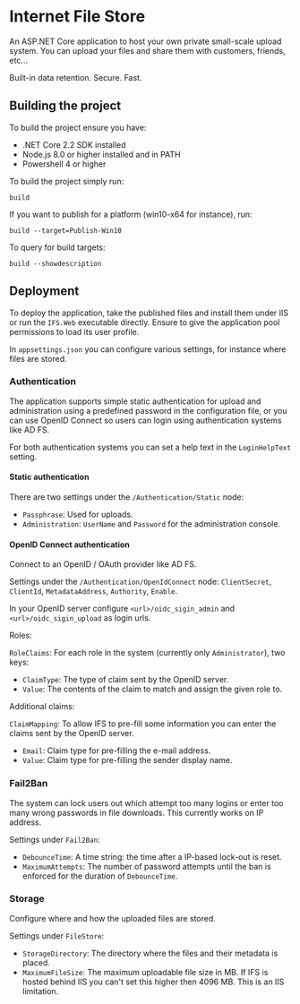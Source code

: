 # Internet File Store
An ASP.NET Core application to host your own private small-scale upload system. You can upload your files and share them with customers, friends, etc... 

Built-in data retention. Secure. Fast.

## Building the project
To build the project ensure you have:

- .NET Core 2.2 SDK installed
- Node.js 8.0 or higher installed and in PATH
- Powershell 4 or higher

To build the project simply run:

    build

If you want to publish for a platform (win10-x64 for instance), run:

    build --target=Publish-Win10
	
To query for build targets:

    build --showdescription

## Deployment
To deploy the application, take the published files and install them under IIS or run the `IFS.Web` executable directly. Ensure to give the application pool permissions to load its user profile.

In `appsettings.json` you can configure various settings, for instance where files are stored.

### Authentication
The application supports simple static authentication for upload and administration using a predefined password in the configuration file,
or you can use OpenID Connect so users can login using authentication systems like AD FS.

For both authentication systems you can set a help text in the `LoginHelpText` setting.

#### Static authentication
There are two settings under the `/Authentication/Static` node:

- `Passphrase`: Used for uploads.
- `Administration`: `UserName` and `Password` for the administration console.

#### OpenID Connect authentication
Connect to an OpenID / OAuth provider like AD FS.

Settings under the `/Authentication/OpenIdConnect` node: `ClientSecret`, `ClientId`, `MetadataAddress`, `Authority`, `Enable`.

In your OpenID server configure `<url>/oidc_sigin_admin` and `<url>/oidc_sigin_upload` as login urls.

Roles:

`RoleClaims`: For each role in the system (currently only `Administrator`), two keys:

- `ClaimType`: The type of claim sent by the OpenID server.
- `Value`: The contents of the claim to match and assign the given role to.

Additional claims:

`ClaimMapping`: To allow IFS to pre-fill some information you can enter the claims sent by the OpenID server.

- `Email`: Claim type for pre-filling the e-mail address.
- `Value`: Claim type for pre-filling the sender display name.

### Fail2Ban
The system can lock users out which attempt too many logins or enter too many wrong passwords in file downloads. This currently works on IP address.

Settings under `Fail2Ban`:
- `DebounceTime`: A time string: the time after a IP-based lock-out is reset.
- `MaximumAttempts`: The number of password attempts until the ban is enforced for the duration of `DebounceTime`.

### Storage
Configure where and how the uploaded files are stored.

Settings under `FileStore`:
- `StorageDirectory`: The directory where the files and their metadata is placed.
- `MaximumFileSize`: The maximum uploadable file size in MB. If IFS is hosted behind IIS you can't set this higher then 4096 MB. This is an IIS limitation.
